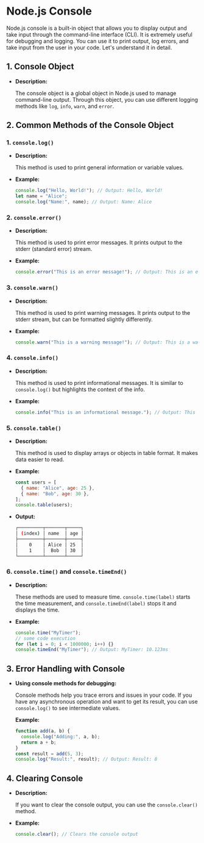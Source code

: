 
# Node.js Console

Node.js console is a built-in object that allows you to display output and take input through the command-line interface (CLI). It is extremely useful for debugging and logging. You can use it to print output, log errors, and take input from the user in your code. Let's understand it in detail.

## 1. Console Object

- **Description:**  

  The console object is a global object in Node.js used to manage command-line output. Through this object, you can use different logging methods like `log`, `info`, `warn`, and `error`.

## 2. Common Methods of the Console Object

### 1. `console.log()`

- **Description:**  

  This method is used to print general information or variable values.

- **Example:**

  ```javascript
  console.log("Hello, World!"); // Output: Hello, World!
  let name = "Alice";
  console.log("Name:", name); // Output: Name: Alice
  ```

### 2. `console.error()`

- **Description:**  

  This method is used to print error messages. It prints output to the stderr (standard error) stream.

- **Example:**

  ```javascript
  console.error("This is an error message!"); // Output: This is an error message!
  ```

### 3. `console.warn()`

- **Description:**  

  This method is used to print warning messages. It prints output to the stderr stream, but can be formatted slightly differently.

- **Example:**

  ```javascript
  console.warn("This is a warning message!"); // Output: This is a warning message!
  ```

### 4. `console.info()`

- **Description:**  

  This method is used to print informational messages. It is similar to `console.log()` but highlights the context of the info.

- **Example:**

  ```javascript
  console.info("This is an informational message."); // Output: This is an informational message.
  ```

### 5. `console.table()`

- **Description:**  

  This method is used to display arrays or objects in table format. It makes data easier to read.

- **Example:**

  ```javascript
  const users = [
    { name: "Alice", age: 25 },
    { name: "Bob", age: 30 },
  ];
  console.table(users);
  ```

- **Output:**

  ```bash
  ┌─────────┬───────┬─────┐
  │ (index) │ name  │ age │
  ├─────────┼───────┼─────┤
  │    0    │ Alice │ 25  │
  │    1    │  Bob  │ 30  │
  └─────────┴───────┴─────┘
  ```

### 6. `console.time()` and `console.timeEnd()`

- **Description:**  

  These methods are used to measure time. `console.time(label)` starts the time measurement, and `console.timeEnd(label)` stops it and displays the time.

- **Example:**

  ```javascript
  console.time("MyTimer");
  // some code execution
  for (let i = 0; i < 1000000; i++) {}
  console.timeEnd("MyTimer"); // Output: MyTimer: 10.123ms
  ```

## 3. Error Handling with Console

- **Using console methods for debugging:**  

  Console methods help you trace errors and issues in your code. If you have any asynchronous operation and want to get its result, you can use `console.log()` to see intermediate values.

  **Example:**

  ```javascript
  function add(a, b) {
    console.log("Adding:", a, b);
    return a + b;
  }
  const result = add(5, 3);
  console.log("Result:", result); // Output: Result: 8
  ```

## 4. Clearing Console

- **Description:**  

  If you want to clear the console output, you can use the `console.clear()` method.

- **Example:**

  ```javascript
  console.clear(); // Clears the console output
  ```
  
